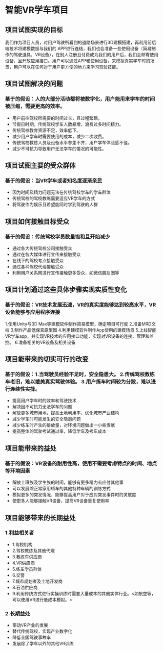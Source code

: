 # 智能VR学车项目

## 项目试图实现的目标

我们作为项目人员，对用户驾驶所看到的道路场景进行3D建模搭建，再利用前后端技术将建模数据与我们的 APP进行连结，我们也会准备一些使用设备（简易制作的驾驶道具，VR设备），在别人注册且付费成为我们的用户后，我们会邮寄使用设备，且开放应用接口。用户可以通过APP和使用设备，来模拟真实学车时的场景，用户可以在任何对于用户更方便的地方来学习驾驶技能。

## 项目试图解决的问题

### 基于的假设：人的大部分活动都将被数字化，用户能用来学车的时间被压缩，需要更高的效率。

* 用户前往驾校所需要的时间过长，且过程繁琐。
* 节假日时期，传统驾校学车人数暴增，浪费过多时间精力。
* 传统驾校教育资源不足，效率低下。
* 减少用户学车时需要使用的成本，减少二次收费。
* 传统驾校教练人员及设备水平参差不齐，用户学车体验感不佳。
* 减少不可抗力导致用户无法学车的情况的可能性。

## 项目试图主要的受众群体

### 基于的假设：当VR学车或者知名度逐渐亲民

* 因为时间及精力问题无法在传统驾校学车的学车群体
* 传统驾校的驾校教练需要适应VR学车的方式
* 将驾驶作为娱乐且希望能同时学到驾驶的人群

## 项目如何接触目标受众

### 基于的假设：传统驾校学员数量饱和且开始减少

* 通过各大传统驾校公司接触受众
* 通过在各大媒体进行宣传来接触受众
* 在线下的驾校考点接触受众
* 通过各种驾校代理接触受众
* 利用用户关系网进行宣传接触更多受众，如微信朋友圈等

## 项目计划通过这些具体步骤实现实质性变化

### 基于的假设：VR技术发展迅速，VR的真实度能够达到较高水平，VR设备能够与应用程序连接

1.使用Unity与3D Max等建模软件制作简易模型，确定项目可行度
2.准备MRD文档
3.制作产品低保真原型图
4.利用建模软件制作App使用的建模场景
5.上线智能VR学车app，并实现VR技术的应用接口功能，实现对VR设备的连接、管理和监控。
6.准备相关的VR设备及相关设备

## 项目能带来的切实可行的改变

### 基于的假设：1.当驾驶员经验不足时，安全隐患大。 2.传统驾校教练车老旧，难以媲美真实驾驶体验。 3.用户练车时间较为分散，难以进行连续性实操。

* 提高用户学车时的效率和驾驶技术
* 解决因不可抗力无法学车的问题
* 解放更多城市用地，提高土地利用率，优化城市产业结构
* 减少学车时可能发生的安全隐患问题
* 减少练车时产生的排放量，对环境问题做出一小些贡献
* 提高整体的驾驶考试通过率，降低学车及考车成本

## 项目能带来的益处

### 基于的假设：VR设备的耐用性高，使用不需要考虑特点的时间、地点等环境因素

* 解放上班族及学生族的时间，能够有更多精力去应付其他事
* 可以发展除正常家用轿车的其他特种车辆的训练方式
* 模拟更多的突发情况，能够提高用户对于应对突发事件时的灵敏度
* 使更多人能够接触VR设备，提高VR设备重复使用率

## 项目能够带来的长期益处

### 1.利益相关者

* 1.驾校机构
* 2.驾校教练及其他代理
* 3.教练车供应商
* 4.VR供应商
* 5.练车学员群体
* 6.交警
* 7.城市规划者及土地开发商
* 8.石油供应商
* 9.利用传统方式进行实操训练时需要大量成本的其他实体行业。<如航空等，可以使用VR进行低成本模拟。>

### 2.长期益处

* 带动VR产业的发展
* 替代传统驾校，实现产业数字化
* 降低全国驾驶事故率
* 发展除了学车以外的其他VR训练
